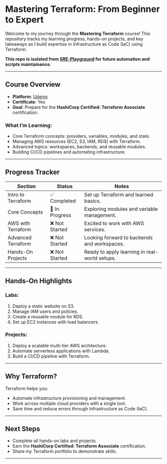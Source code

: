 # Mastering Terraform: From Beginner to Expert

Welcome to my journey through the **Mastering Terraform** course! This repository tracks my learning progress, hands-on projects, and key takeaways as I build expertise in Infrastructure as Code (IaC) using Terraform.

**This repo is isolated from [SRE-Playground](https://github.com/Rurutia1027/SRE-Playground/tree/master/practice-terraform) for future automation and scripts maintainance.**

---

## Course Overview

- **Platform**: [Udemy](https://www.udemy.com/course/complete-terraform-course-beginner-to-advanced/)  
- **Certificate**: Yes  
- **Goal**: Prepare for the **HashiCorp Certified: Terraform Associate** certification.

### What I’m Learning:
- Core Terraform concepts: providers, variables, modules, and state.
- Managing AWS resources (EC2, S3, IAM, RDS) with Terraform.
- Advanced topics: workspaces, backends, and reusable modules.
- Building CI/CD pipelines and automating infrastructure.

---

## Progress Tracker

| Section            | Status        | Notes                                         |
| ------------------ | ------------- | --------------------------------------------- |
| Intro to Terraform | ✅ Completed   | Set up Terraform and learned basics.          |
| Core Concepts      | 🔄 In Progress | Exploring modules and variable management.    |
| AWS with Terraform | ❌ Not Started | Excited to work with AWS services.            |
| Advanced Terraform | ❌ Not Started | Looking forward to backends and workspaces.   |
| Hands-On Projects  | ❌ Not Started | Ready to apply learning in real-world setups. |

---

## Hands-On Highlights

### Labs:
1. Deploy a static website on S3.
2. Manage IAM users and policies.
3. Create a reusable module for RDS.
4. Set up EC2 instances with load balancers.

### Projects:
1. Deploy a scalable multi-tier AWS architecture.
2. Automate serverless applications with Lambda.
3. Build a CI/CD pipeline with Terraform.

---

## Why Terraform?

Terraform helps you:
- Automate infrastructure provisioning and management.
- Work across multiple cloud providers with a single tool.
- Save time and reduce errors through Infrastructure as Code (IaC).

---

## Next Steps

- Complete all hands-on labs and projects.
- Earn the **HashiCorp Certified: Terraform Associate** certification.
- Share my Terraform portfolio to demonstrate skills.

---
